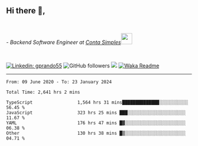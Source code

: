 <h2>Hi there  👋,</h2> </br>

<p><em>- Backend Software Engineer at <a href="https://contasimples.com">Conta Simples</a><img src="https://media.giphy.com/media/WUlplcMpOCEmTGBtBW/giphy.gif" width="30"> 
</em></p></br>


[![Linkedin: gprando55](https://img.shields.io/badge/-gprando55-blue?style=flat-square&logo=Linkedin&logoColor=white&link=https://www.linkedin.com/in/prandogabriel/)](https://www.linkedin.com/in/prandogabriel)
![GitHub followers](https://img.shields.io/github/followers/prandogabriel?label=Follow&style=social)
![](https://visitor-badge.glitch.me/badge?page_id=prandogabriel.prandogabriel)
[![Waka Readme](https://github.com/prandogabriel/prandogabriel/actions/workflows/update-stats.yml.yml/badge.svg)](https://github.com/prandogabriel/prandogabriel/actions/workflows/update-stats.yml.yml)

---

<!--START_SECTION:waka-->

```golang
From: 09 June 2020 - To: 23 January 2024

Total Time: 2,641 hrs 2 mins

TypeScript                 1,564 hrs 31 mins██████████████░░░░░░░░░░░   56.45 %
JavaScript                 323 hrs 25 mins ███░░░░░░░░░░░░░░░░░░░░░░   11.67 %
YAML                       176 hrs 47 mins █▓░░░░░░░░░░░░░░░░░░░░░░░   06.38 %
Other                      130 hrs 38 mins █▒░░░░░░░░░░░░░░░░░░░░░░░   04.71 %
```

<!--END_SECTION:waka-->
